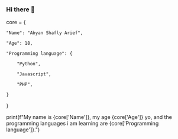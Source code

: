 ### Hi there 👋
  
core = {

    "Name": "Abyan Shafly Arief",
    
    "Age": 18,
    
    "Programming language": {
    
        "Python",
        
        "Javascript",
        
        "PHP",
        
    }
    
}

print(f"My name is {core['Name']}, my age {core['Age']} yo, and the programming languages i am learning are {core['Programming language']}.")
<!--
**Kejies/Kejies** is a ✨ _special_ ✨ repository because its `README.md` (this file) appears on your GitHub profile.

Here are some ideas to get you started:

- 🔭 I’m currently working on ...
- 🌱 I’m currently learning ...
- 👯 I’m looking to collaborate on ...
- 🤔 I’m looking for help with ...
- 💬 Ask me about ...
- 📫 How to reach me: ...
- 😄 Pronouns: ...
- ⚡ Fun fact: ...
-->
